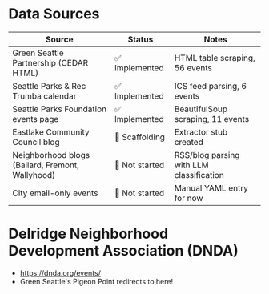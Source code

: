 # Data Sources

| Source                                            | Status           | Notes                                                         |
|---------------------------------------------------|------------------|---------------------------------------------------------------|
| Green Seattle Partnership (CEDAR HTML)           | ✅ Implemented   | HTML table scraping, 56 events                              |
| Seattle Parks & Rec Trumba calendar              | ✅ Implemented   | ICS feed parsing, 6 events                                  |
| Seattle Parks Foundation events page             | ✅ Implemented   | BeautifulSoup scraping, 11 events                           |
| Eastlake Community Council blog                   | 🔸 Scaffolding   | Extractor stub created                                       |
| Neighborhood blogs (Ballard, Fremont, Wallyhood) | 🔲 Not started   | RSS/blog parsing with LLM classification                    |
| City email-only events                           | 🔲 Not started   | Manual YAML entry for now                                   |


# Delridge Neighborhood Development Association (DNDA)
- https://dnda.org/events/
- Green Seattle's Pigeon Point redirects to here!

